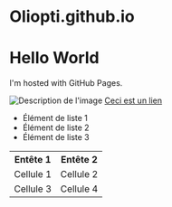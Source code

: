 # Oliopti.github.io

<!DOCTYPE html>
<html>
<head>
  <title>Test des fonctionnalités HTML</title>
</head>
<body>
  <h1>Hello World</h1>
  <p>I'm hosted with GitHub Pages.</p>
  <img src="image.jpg" alt="Description de l'image">
  <a href="https://www.example.com">Ceci est un lien</a>
  <ul>
    <li>Élément de liste 1</li>
    <li>Élément de liste 2</li>
    <li>Élément de liste 3</li>
  </ul>
  <table>
    <tr>
      <th>Entête 1</th>
      <th>Entête 2</th>
    </tr>
    <tr>
      <td>Cellule 1</td>
      <td>Cellule 2</td>
    </tr>
    <tr>
      <td>Cellule 3</td>
      <td>Cellule 4</td>
    </tr>
  </table>
</body>
</html>
